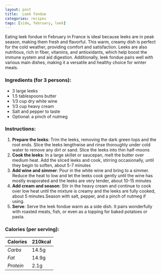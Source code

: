 ```yaml
---
layout: post
title:  Leek fondue
categories: recipes
tags: [side, february, leek]
---
```


Eating leek fondue in February in France is ideal because leeks are in peak season, making them fresh and flavorful. This warm, creamy dish is perfect for the cold weather, providing comfort and satisfaction. Leeks are also nutritious, rich in fiber, vitamins, and antioxidants, which help boost the immune system and aid digestion. Additionally, leek fondue pairs well with various main dishes, making it a versatile and healthy choice for winter meals.

### Ingredients (for 3 persons):
- 3 large leeks
- 1.5 tablespoons butter
- 1/3 cup dry white wine
- 1/3 cup heavy cream
- Salt and pepper to taste
- Optional: a pinch of nutmeg

### Instructions:

1. **Prepare the leeks**: Trim the leeks, removing the dark green tops and the root ends. Slice the leeks lengthwise and rinse thoroughly under cold water to remove any dirt or sand. Slice the leeks into thin half-moons
2. **Cook the leeks**: In a large skillet or saucepan, melt the butter over medium heat. Add the sliced leeks and cook, stirring occasionally, until they begin to soften, about 5-7 minutes
3. **Add wine and simmer**: Pour in the white wine and bring to a simmer. Reduce the heat to low and let the leeks cook gently until the wine has mostly evaporated and the leeks are very tender, about 10-15 minutes
4. **Add cream and season**: Stir in the heavy cream and continue to cook over low heat until the mixture is creamy and the leeks are fully cooked, about 5 minutes.Season with salt, pepper, and a pinch of nutmeg if using.
5. **Serve**: Serve the leek fondue warm as a side dish. It pairs wonderfully with roasted meats, fish, or even as a topping for baked potatoes or pasta.

### Calories (per serving):

| **Calories** | 210kcal |
| ----------- | ----------- |
| *Carbs* | 14.5g |
| *Fat* | 14.9g |
| *Protein* | 2.1g |